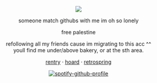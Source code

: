 <div align="center">
  
![](https://komarev.com/ghpvc/?username=akchouu&color=blue)

</div>

<div align="center">

someone match githubs with me im oh so lonely

</div>

<div align="center">

free palestine

</div>

<div align="center">
refollowing all my friends cause im migrating to this acc ^^
</div>

<div align="center">
youll find me under/above bakery, or at the sth area.
</div>


<div align="center">

[rentry](https://rentry.co/-prettiestprincess) · [hoard](https://rentry.co/nakoshoard) · [retrospring](https://retrospring.net/@anthropicdesire)

</div>

<div align="center">

[![spotify-github-profile](https://spotify-github-profile.kittinanx.com/api/view?uid=31xu3wwd6hv7usmrqh2dnoppcqbq&cover_image=true&theme=natemoo-re&show_offline=false&background_color=3e1919&interchange=false&bar_color=4e93b1&bar_color_cover=true)](https://github.com/kittinan/spotify-github-profile)

</div>

